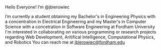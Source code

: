 Hello Everyone! I’m @jbierowiec

I’m currently a student obtaining my Bachelor's in Engineering Physics with a concentration in Electrical Engineering and my Master's in Computer Science with a concetration in Software Engineering at Fordham University
I'm interested in collaborating on various programming or research projects regarding Web Development, Aritifical Intelligence, Computational Physics, and Robotics
You can reach me at jbierowiec@fordham.edu

<!---
jbierowiec/jbierowiec is a ✨ special ✨ repository because its `README.md` (this file) appears on your GitHub profile.
You can click the Preview link to take a look at your changes.
--->
